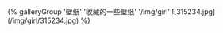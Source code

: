 <div class="gallery-group-main">
{% galleryGroup '壁纸' '收藏的一些壁纸' '/img/girl' ![315234.jpg](/img/girl/315234.jpg) %}

[//]: # ({% galleryGroup '漫威' '关于漫威的图片' '/Gallery/marvel' https://i.loli.net/2019/12/25/8t97aVlp4hgyBGu.jpg %})
[//]: # ({% galleryGroup 'OH MY GIRL' '关于OH MY GIRL的图片' '/Gallery/ohmygirl' https://i.loli.net/2019/12/25/hOqbQ3BIwa6KWpo.jpg %})
</div>

